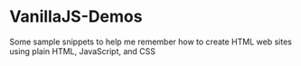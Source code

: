 # VanillaJS-Demos

Some sample snippets to help me remember how to create HTML web sites using plain HTML, JavaScript, and CSS
